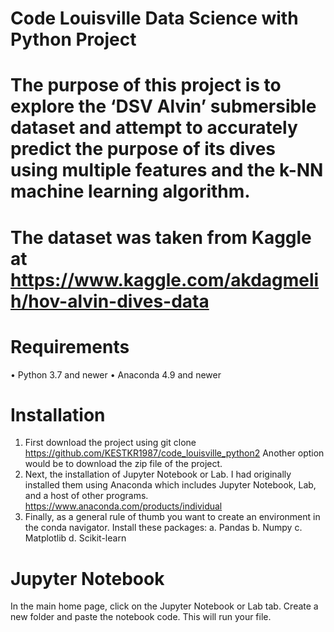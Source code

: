 # Code Louisville Data Science with Python Project

# The purpose of this project is to explore the ‘DSV Alvin’ submersible dataset and attempt to accurately predict the purpose of its dives using multiple features and the k-NN       machine learning algorithm.

# The dataset was taken from Kaggle at https://www.kaggle.com/akdagmelih/hov-alvin-dives-data

# Requirements
•	Python 3.7 and newer
•	Anaconda 4.9 and newer
# Installation
  1.	First download the project using git clone https://github.com/KESTKR1987/code_louisville_python2 Another option would be to download the zip file of the project.
  2.	Next, the installation of Jupyter Notebook or Lab. I had originally installed them using Anaconda which includes Jupyter Notebook, Lab, and a host of other programs.     https://www.anaconda.com/products/individual
  3.	Finally, as a general rule of thumb you want to create an environment in the conda navigator. Install these packages:
    a.	Pandas
    b.	Numpy
    c.	Matplotlib
    d.	Scikit-learn
# Jupyter Notebook
  In the main home page, click on the Jupyter Notebook or Lab tab. Create a new folder and paste the notebook code. This will run your file.


